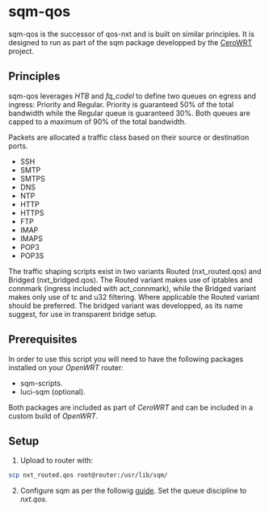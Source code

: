 sqm-qos
=======

sqm-qos is the successor of qos-nxt and is built on similar principles. It is designed to run as part of the sqm package developped by the [CeroWRT](https://github.com/dtaht) project.

## Principles

sqm-qos leverages *HTB* and *fq_codel* to define two queues on egress and ingress: Priority and Regular. Priority is guaranteed 50% of the total bandwidth while the Regular queue is guaranteed 30%. Both queues are capped to a maximum of 90% of the total bandwidth.

Packets are allocated a traffic class based on their source or destination ports.

- SSH
- SMTP
- SMTPS
- DNS
- NTP
- HTTP
- HTTPS
- FTP
- IMAP
- IMAPS
- POP3
- POP3S

The traffic shaping scripts exist in two variants Routed (nxt_routed.qos) and Bridged (nxt_bridged.qos). The Routed variant makes use of iptables and connmark (ingress included with act_connmark), while the Bridged variant makes only use of tc and u32 filtering. Where applicable the Routed variant should be preferred. The bridged variant was developped, as its name suggest, for use in transparent bridge setup.

## Prerequisites

In order to use this script you will need to have the following packages installed on your *OpenWRT* router:

- sqm-scripts.
- luci-sqm (optional).

Both packages are included as part of *CeroWRT* and can be included in a custom build of *OpenWRT*.

## Setup

1) Upload to router with:

```bash
scp nxt_routed.qos root@router:/usr/lib/sqm/
```

2) Configure sqm as per the followig [guide](http://www.bufferbloat.net/projects/cerowrt/wiki/Setting_up_SQM_for_CeroWrt_310). Set the queue discipline to *nxt.qos*.
